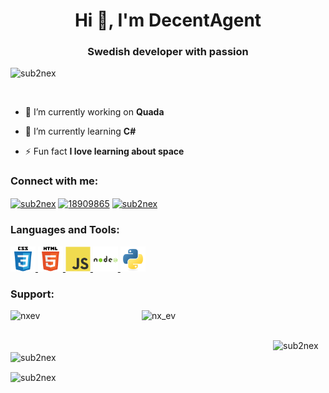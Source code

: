 <h1 align="center">Hi 👋, I'm DecentAgent</h1>
<h3 align="center">Swedish developer with passion</h3>

<p align="left"> <img src="https://komarev.com/ghpvc/?username=sub2nex&label=Profile%20views&color=0e75b6&style=flat" alt="sub2nex" /> </p>

<p align="left"> <a href="https://twitter.com/" target="blank"><img src="https://img.shields.io/twitter/follow/?logo=twitter&style=for-the-badge" alt="" /></a> </p>

- 🔭 I’m currently working on **Quada**

- 🌱 I’m currently learning **C#**

- ⚡ Fun fact **I love learning about space**

<h3 align="left">Connect with me:</h3>
<p align="left">
<a href="https://codepen.io/sub2nex" target="blank"><img align="center" src="https://raw.githubusercontent.com/rahuldkjain/github-profile-readme-generator/master/src/images/icons/Social/codepen.svg" alt="sub2nex" height="30" width="40" /></a>
<a href="https://stackoverflow.com/users/18909865" target="blank"><img align="center" src="https://raw.githubusercontent.com/rahuldkjain/github-profile-readme-generator/master/src/images/icons/Social/stack-overflow.svg" alt="18909865" height="30" width="40" /></a>
<a href="https://codesandbox.com/sub2nex" target="blank"><img align="center" src="https://raw.githubusercontent.com/rahuldkjain/github-profile-readme-generator/master/src/images/icons/Social/codesandbox.svg" alt="sub2nex" height="30" width="40" /></a>
</p>

<h3 align="left">Languages and Tools:</h3>
<p align="left"> <a href="https://www.w3schools.com/css/" target="_blank" rel="noreferrer"> <img src="https://raw.githubusercontent.com/devicons/devicon/master/icons/css3/css3-original-wordmark.svg" alt="css3" width="40" height="40"/> </a> <a href="https://www.w3.org/html/" target="_blank" rel="noreferrer"> <img src="https://raw.githubusercontent.com/devicons/devicon/master/icons/html5/html5-original-wordmark.svg" alt="html5" width="40" height="40"/> </a> <a href="https://developer.mozilla.org/en-US/docs/Web/JavaScript" target="_blank" rel="noreferrer"> <img src="https://raw.githubusercontent.com/devicons/devicon/master/icons/javascript/javascript-original.svg" alt="javascript" width="40" height="40"/> </a> <a href="https://nodejs.org" target="_blank" rel="noreferrer"> <img src="https://raw.githubusercontent.com/devicons/devicon/master/icons/nodejs/nodejs-original-wordmark.svg" alt="nodejs" width="40" height="40"/> </a> <a href="https://www.python.org" target="_blank" rel="noreferrer"> <img src="https://raw.githubusercontent.com/devicons/devicon/master/icons/python/python-original.svg" alt="python" width="40" height="40"/> </a> </p>

<h3 align="left">Support:</h3>
<p><a href="https://www.buymeacoffee.com/nxev"> <img align="left" src="https://cdn.buymeacoffee.com/buttons/v2/default-yellow.png" height="50" width="210" alt="nxev" /></a><a href="https://ko-fi.com/nx_ev"> <img align="left" src="https://cdn.ko-fi.com/cdn/kofi3.png?v=3" height="50" width="210" alt="nx_ev" /></a></p><br><br>

<p><img align="left" src="https://github-readme-stats.vercel.app/api/top-langs?username=sub2nex&show_icons=true&locale=en&layout=compact" alt="sub2nex" /></p>

<p>&nbsp;<img align="center" src="https://github-readme-stats.vercel.app/api?username=sub2nex&show_icons=true&locale=en" alt="sub2nex" /></p>

<p><img align="center" src="https://github-readme-streak-stats.herokuapp.com/?user=sub2nex&" alt="sub2nex" /></p>
